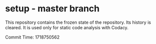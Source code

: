 # setup - master branch

This repository contains the frozen state of the repository.
Its history is cleared. It is used only for static code
analysis with Codacy.

Commit Time: 1718750562
